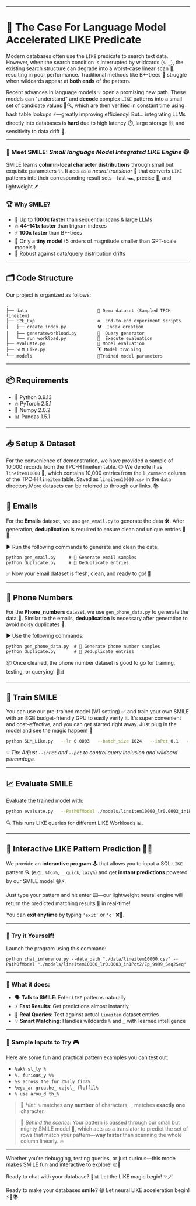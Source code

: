 ------

# 🚀 **The Case For Language Model Accelerated** **LIKE** **Predicate**

Modern databases often use the `LIKE` predicate to search text data. However, when the search condition is interrupted by wildcards (`%`, `_`), the existing search structure can degrade into a worst-case linear scan 🐌, resulting in poor performance. Traditional methods like B+-trees 🌳 struggle when wildcards appear at **both ends** of the pattern.

Recent advances in language models 💡 open a promising new path. These models can "understand" and **decode** complex `LIKE` patterns into a small set of candidate values 🧠🔍, which are then verified in constant time using hash table lookups ⚡—greatly improving efficiency! But… integrating LLMs directly into databases is **hard** due to high latency ⏱️, large storage 🗄️, and sensitivity to data drift 🎯.

------

### 🧠 Meet **SMILE**: *Small language Model Integrated LIKE Engine* 😄

SMILE learns **column-local character distributions** through small but exquisite parameters ✨. It acts as a *neural translator* 🔄 that converts `LIKE` patterns into their corresponding result sets—fast 🏎️, precise 🎯, and lightweight 🪶.

### 🏆 Why SMILE?

- 🚀 Up to **1000x faster** than sequential scans & large LLMs
- 🔥 **44–141x faster** than trigram indexes
- ⚡ **100x faster** than B+-trees
- 🤖 Only a **tiny model** (5 orders of magnitude smaller than GPT-scale models!)
- 💪 Robust against data/query distribution drifts

------

## 🗂️ Code Structure

Our project is organized as follows:

```
.
├── data                           📁 Demo dataset (Sampled TPCH-lineitem)
├── E2E_Exp                        ⚙️  End-to-end experiment scripts
│   ├── create_index.py            🛠️  Index creation
│   ├── generateworkload.py        🎲  Query generator
│   └── run_workload.py            🚀  Execute evaluation
├── evaluate.py                    🏁 Model evaluation
├── SLM_Like.py                    🏋️ Model training
└── models                         🧠Trained model parameters
```

------

## 📦 Requirements

- 🐍 Python 3.9.13
- 🔥 PyTorch 2.5.1
- 🔢 Numpy 2.0.2
- 📊 Pandas 1.5.1

------

## 📥 Setup & Dataset

For the convenience of demonstration, we have provided a sample of 10,000 records from the TPC-H lineitem table. 😊 
We denote it as `lineitem10000` 📄, which contains  10,000 entries from the `l_comment` column of the TPC-H `lineitem` table. Saved as `lineitem10000.csv` in the `data` directory.More datasets can be referred to through our links. 📚

## 📧 Emails

For the **Emails** dataset, we use `gen_email.py` to generate the data 🛠️. After generation, **deduplication** is required to ensure clean and unique entries 🧹✨.

▶️ Run the following commands to generate and clean the data:

```
python gen_email.py     # 📧 Generate email samples
python duplicate.py     # 🧼 Deduplicate entries
```

✅ Now your email dataset is fresh, clean, and ready to go! 🚀

------

## 📱 Phone Numbers

For the **Phone_numbers** dataset, we use `gen_phone_data.py` to generate the data 📲. Similar to the emails, **deduplication** is necessary after generation to avoid noisy duplicates 🧽.

▶️ Use the following commands:

```
python gen_phone_data.py  # 📱 Generate phone number samples
python duplicate.py       # 🧼 Deduplicate entries
```

📦 Once cleaned, the phone number dataset is good to go for training, testing, or querying! 💪📊

------

## 🧪 Train SMILE

You can use our pre-trained model (W1 setting) ✅ and train your own SMILE with an 8GB budget-friendly GPU to easily verify it. It's super convenient and cost-effective, and you can get started right away. Just plug in the model and see the magic happen! 🌟

```bash
python SLM_Like.py   --lr 0.0003   --batch_size 1024   --inPct 0.1   --pct 0.2   --saveName lineitem10000_lr0.0003_in1Pct2   --data_path ./data/lineitem10000.csv  --GPU 0 
```

💡 *Tip: Adjust `--inPct` and `--pct` to control query inclusion and wildcard percentage.*

------

## 📈 Evaluate SMILE

Evaluate the trained model with:

```bash
python evaluate.py   --PathOfModel ./models/lineitem10000_lr0.0003_in1Pct2/Ep_999_Seq2Seq  --inPct 0.1   --pct 0.2
```

🔍 This runs LIKE queries  for different LIKE Workloads 📊.

------

## 💬 Interactive LIKE Pattern Prediction 🧠✨

We provide an **interactive program** 🕹️ that allows you to input a SQL `LIKE` pattern 🔍 (e.g., `%fox%`, `__quick`, `lazy%`) and get **instant predictions** powered by our SMILE model 😄⚡.

Just type your pattern and hit enter ⌨️—our lightweight neural engine will return the predicted matching results 🎯 in real-time!

You can **exit anytime** by typing `'exit'` or `'q'` ❌👋.

------

### 🧪 Try it Yourself!

Launch the program using this command:

```
python chat_inference.py --data_path "./data/lineitem10000.csv" --PathOfModel "./models/lineitem10000_lr0.0003_in1Pct2/Ep_9999_Seq2Seq"
```

------

### 🧙 What it does:

- 🗣️ **Talk to SMILE**: Enter `LIKE` patterns naturally
- ⚡ **Fast Results**: Get predictions almost instantly
- 🎯 **Real Queries**: Test against actual `lineitem` dataset entries
- 💡 **Smart Matching**: Handles wildcards `%` and `_` with learned intelligence

------

### 🧪 Sample Inputs to Try 🎮

Here are some fun and practical pattern examples you can test out:

- `%ak% sl_ly %`
- `%. furious_y %%` 
- `%s across the fur_o%sly fina%` 
- `%egu_ar grouche_ cajol_ fluffil%` 
- `% use arou_d th_%` 

> 🧠 *Hint*: `%` matches **any number** of characters, `_` matches **exactly one** character.

> 🧩 *Behind the scenes*: Your pattern is passed through our small but mighty SMILE model 🤖, which acts as a translator to predict the set of rows that match your pattern—**way faster** than scanning the whole column linearly. 🔥

------

Whether you're debugging, testing queries, or just curious—this mode makes SMILE fun and interactive to explore! 🤓🎉

Ready to chat with your database? 💬📊 Let the LIKE magic begin! ✨🪄

Ready to make your databases **smile**? 😄
 Let neural LIKE acceleration begin! ⚡🧠📚

